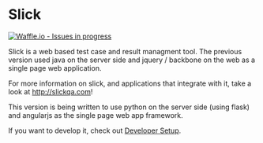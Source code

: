Slick
=====
[![Waffle.io - Issues in progress](https://badge.waffle.io/slickqa/slickqaweb.png?label=in%20progress&title=In%20Progress)](http://waffle.io/slickqa/slickqaweb)

Slick is a web based test case and result managment tool.  The previous version 
used java on the server side and jquery / backbone on the web as a single page
web application.

For more information on slick, and applications that integrate with it, take
a look at http://slickqa.com!

This version is being written to use python on the server side (using flask)
and angularjs as the single page web app framework.

If you want to develop it, check out [Developer Setup](https://github.com/slickqa/slickqaweb/blob/master/DEVELOPMENT-SETUP.md).
